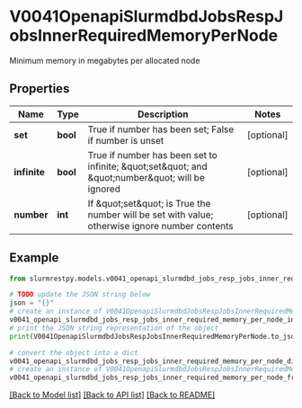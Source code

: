 # V0041OpenapiSlurmdbdJobsRespJobsInnerRequiredMemoryPerNode

Minimum memory in megabytes per allocated node

## Properties

Name | Type | Description | Notes
------------ | ------------- | ------------- | -------------
**set** | **bool** | True if number has been set; False if number is unset | [optional]
**infinite** | **bool** | True if number has been set to infinite; \&quot;set\&quot; and \&quot;number\&quot; will be ignored | [optional]
**number** | **int** | If \&quot;set\&quot; is True the number will be set with value; otherwise ignore number contents | [optional]

## Example

```python
from slurmrestpy.models.v0041_openapi_slurmdbd_jobs_resp_jobs_inner_required_memory_per_node import V0041OpenapiSlurmdbdJobsRespJobsInnerRequiredMemoryPerNode

# TODO update the JSON string below
json = "{}"
# create an instance of V0041OpenapiSlurmdbdJobsRespJobsInnerRequiredMemoryPerNode from a JSON string
v0041_openapi_slurmdbd_jobs_resp_jobs_inner_required_memory_per_node_instance = V0041OpenapiSlurmdbdJobsRespJobsInnerRequiredMemoryPerNode.from_json(json)
# print the JSON string representation of the object
print(V0041OpenapiSlurmdbdJobsRespJobsInnerRequiredMemoryPerNode.to_json())

# convert the object into a dict
v0041_openapi_slurmdbd_jobs_resp_jobs_inner_required_memory_per_node_dict = v0041_openapi_slurmdbd_jobs_resp_jobs_inner_required_memory_per_node_instance.to_dict()
# create an instance of V0041OpenapiSlurmdbdJobsRespJobsInnerRequiredMemoryPerNode from a dict
v0041_openapi_slurmdbd_jobs_resp_jobs_inner_required_memory_per_node_from_dict = V0041OpenapiSlurmdbdJobsRespJobsInnerRequiredMemoryPerNode.from_dict(v0041_openapi_slurmdbd_jobs_resp_jobs_inner_required_memory_per_node_dict)
```
[[Back to Model list]](../README.md#documentation-for-models) [[Back to API list]](../README.md#documentation-for-api-endpoints) [[Back to README]](../README.md)


